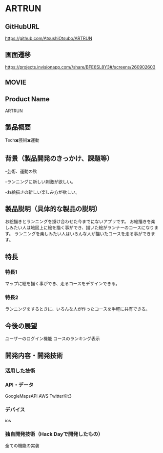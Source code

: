 # ARTRUN

## GitHubURL

https://github.com/AtsushiOtsubo/ARTRUN

## 画面遷移

https://projects.invisionapp.com//share/BFE6SL8Y3#/screens/260902603

## MOVIE

## Product Name

ARTRUN

## 製品概要

Tech✖️芸術✖️運動

## 背景（製品開発のきっかけ、課題等）

-芸術、運動の秋

-ランニングに新しい刺激が欲しい。

-お絵描きの新しい楽しみ方が欲しい。

## 製品説明（具体的な製品の説明）

お絵描きとランニングを掛け合わせた今までにないアプリです。 お絵描きを楽しみたい人は地図上に絵を描く事ができ、描いた絵がランナーのコースになります。 ランニングを楽しみたい人はいろんな人が描いたコースを走る事ができます。

## 特長

### 特長1

マップに絵を描く事ができ、走るコースをデザインできる。

### 特長2

ランニングをするときに、いろんな人が作ったコースを手軽に共有できる。

## 今後の展望

ユーザーのログイン機能 コースのランキング表示

## 開発内容・開発技術

### 活用した技術

### API・データ

GoogleMapsAPI
AWS
TwitterKit3

### デバイス

ios

### 独自開発技術（Hack Dayで開発したもの）

全ての機能の実装